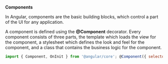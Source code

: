 **Components**

In Angular, components are the basic building blocks, which control a part of the UI for any application.

A component is defined using the **@Component** decorator. Every component consists of three parts, the template which loads the view for the component, a stylesheet which defines the look and feel for the component, and a class that contains the business logic for the component.

```javascript
import { Component, OnInit } from '@angular/core'; @Component({ selector: 'app-test', templateUrl: './test.component.html', styleUrls: ['./test.component.css'] }) export lass TestComponent implements OnInit { constructor() {} ngOnInit() { } }
```
```